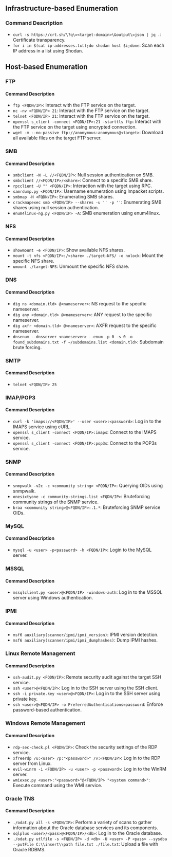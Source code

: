 ## Infrastructure-based Enumeration

### Command	Description
- `curl -s https://crt.sh/\?q\=<target-domain>\&output\=json | jq .`: Certificate transparency.
- `for i in $(cat ip-addresses.txt);do shodan host $i;done`: Scan each IP address in a list using Shodan.

## Host-based Enumeration

### FTP
#### Command	Description
- `ftp <FQDN/IP>`: Interact with the FTP service on the target.
- `nc -nv <FQDN/IP> 21`: Interact with the FTP service on the target.
- `telnet <FQDN/IP> 21`: Interact with the FTP service on the target.
- `openssl s_client -connect <FQDN/IP>:21 -starttls ftp`: Interact with the FTP service on the target using encrypted connection.
- `wget -m --no-passive ftp://anonymous:anonymous@<target>`: Download all available files on the target FTP server.

### SMB
#### Command	Description
- `smbclient -N -L //<FQDN/IP>`: Null session authentication on SMB.
- `smbclient //<FQDN/IP>/<share>`: Connect to a specific SMB share.
- `rpcclient -U "" <FQDN/IP>`: Interaction with the target using RPC.
- `samrdump.py <FQDN/IP>`: Username enumeration using Impacket scripts.
- `smbmap -H <FQDN/IP>`: Enumerating SMB shares.
- `crackmapexec smb <FQDN/IP> --shares -u '' -p ''`: Enumerating SMB shares using null session authentication.
- `enum4linux-ng.py <FQDN/IP> -A`: SMB enumeration using enum4linux.

### NFS
#### Command	Description
- `showmount -e <FQDN/IP>`: Show available NFS shares.
- `mount -t nfs <FQDN/IP>:/<share> ./target-NFS/ -o nolock`: Mount the specific NFS share.
- `umount ./target-NFS`: Unmount the specific NFS share.

### DNS
#### Command	Description
- `dig ns <domain.tld> @<nameserver>`: NS request to the specific nameserver.
- `dig any <domain.tld> @<nameserver>`: ANY request to the specific nameserver.
- `dig axfr <domain.tld> @<nameserver>`: AXFR request to the specific nameserver.
- `dnsenum --dnsserver <nameserver> --enum -p 0 -s 0 -o found_subdomains.txt -f ~/subdomains.list <domain.tld>`: Subdomain brute forcing.

### SMTP
#### Command	Description
- `telnet <FQDN/IP> 25`

### IMAP/POP3
#### Command	Description
- `curl -k 'imaps://<FQDN/IP>' --user <user>:<password>`: Log in to the IMAPS service using cURL.
- `openssl s_client -connect <FQDN/IP>:imaps`: Connect to the IMAPS service.
- `openssl s_client -connect <FQDN/IP>:pop3s`: Connect to the POP3s service.

### SNMP
#### Command	Description
- `snmpwalk -v2c -c <community string> <FQDN/IP>`: Querying OIDs using snmpwalk.
- `onesixtyone -c community-strings.list <FQDN/IP>`: Bruteforcing community strings of the SNMP service.
- `braa <community string>@<FQDN/IP>:.1.*`: Bruteforcing SNMP service OIDs.

### MySQL
#### Command	Description
- `mysql -u <user> -p<password> -h <FQDN/IP>`: Login to the MySQL server.

### MSSQL
#### Command	Description
- `mssqlclient.py <user>@<FQDN/IP> -windows-auth`: Log in to the MSSQL server using Windows authentication.

### IPMI
#### Command	Description
- `msf6 auxiliary(scanner/ipmi/ipmi_version)`: IPMI version detection.
- `msf6 auxiliary(scanner/ipmi/ipmi_dumphashes)`: Dump IPMI hashes.

### Linux Remote Management
#### Command	Description
- `ssh-audit.py <FQDN/IP>`: Remote security audit against the target SSH service.
- `ssh <user>@<FQDN/IP>`: Log in to the SSH server using the SSH client.
- `ssh -i private.key <user>@<FQDN/IP>`: Log in to the SSH server using private key.
- `ssh <user>@<FQDN/IP> -o PreferredAuthentications=password`: Enforce password-based authentication.

### Windows Remote Management
#### Command	Description
- `rdp-sec-check.pl <FQDN/IP>`: Check the security settings of the RDP service.
- `xfreerdp /u:<user> /p:"<password>" /v:<FQDN/IP>`: Log in to the RDP server from Linux.
- `evil-winrm -i <FQDN/IP> -u <user> -p <password>`: Log in to the WinRM server.
- `wmiexec.py <user>:"<password>"@<FQDN/IP> "<system command>"`: Execute command using the WMI service.

### Oracle TNS
#### Command	Description
- `./odat.py all -s <FQDN/IP>`: Perform a variety of scans to gather information about the Oracle database services and its components.
- `sqlplus <user>/<pass>@<FQDN/IP>/<db>`: Log in to the Oracle database.
- `./odat.py utlfile -s <FQDN/IP> -d <db> -U <user> -P <pass> --sysdba --putFile C:\\insert\\path file.txt ./file.txt`: Upload a file with Oracle RDBMS.

